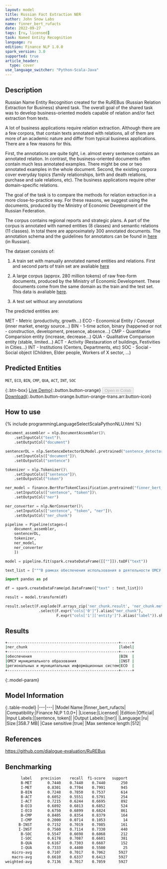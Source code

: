 ```yaml
---
layout: model
title: Russian Fact Extraction NER
author: John Snow Labs
name: finner_bert_rufacts
date: 2022-09-27
tags: [ru, licensed]
task: Named Entity Recognition
language: ru
edition: Finance NLP 1.0.0
spark_version: 3.0
supported: true
article_header:
  type: cover
use_language_switcher: "Python-Scala-Java"
---
```


## Description

Russian Name Entity Recognition created for the RuREBus (Russian Relation Extraction for Business) shared task. The overall goal of the shared task was to develop business-oriented models capable of relation and/or fact extraction from texts.

A lot of business applications require relation extraction. Although there are a few corpora, that contain texts annotated with relations, all of them are more of an academic nature and differ from typical business applications. There are a few reasons for this.

First, the annotations are quite tight, i.e. almost every sentence contains an annotated relation. In contrast, the business-oriented documents often contain much less annotated examples. There might be one or two annotated examples in the whole document. Second, the existing corpora cover everyday topics (family relationships, birth and death relations, purchase and sale relations, etc). The business applications require other domain-specific relations. 

The goal of the task is to compare the methods for relation extraction in a more close-to-practice way. For these reasons, we suggest using the documents, produced by the Ministry of Economic Development of the Russian Federation.

The corpus contains regional reports and strategic plans. A part of the corpus is annotated with named entities (8 classes) and semantic relations (11 classes). In total there are approximately 300 annotated documents. The annotation schema and the guidelines for annotators can be found in [here](https://github.com/dialogue-evaluation/RuREBus/blob/master/markup_instruction.pdf) (in Russian).

The dataset consists of:

1. A train set with manually annotated named entities and relations. First and second parts of train set are avaliable [here](https://github.com/dialogue-evaluation/RuREBus/tree/master/train_data)

2.  A large corpus (approx. 280 million tokens) of raw free-form documents, produced by the Ministry of Economic Development. These documents come from the same domain as the train and the test set. This data is avaliable [here](https://yadi.sk/d/9uKbo3p0ghdNpQ).

3. A test set without any annotations

The predicted entities are:

MET - Metric (productivity, growth...)
ECO - Economical Entity / Concept (inner market, energy source...)
BIN - 1-time action, binary (happened or not - construction, development, presence, absence...)
CMP - Quantitative Comparision entity (increase, decrease...)
QUA - Qualitative Comparison entity (stable, limited...)
ACT - Activity (Restauration of buildings, Festivities in Cities...)
INT - Institutions (Centers, Departments, etc)
SOC - Social - Social object (Children, Elder people, Workers of X sector, ...)

## Predicted Entities

`MET`, `ECO`, `BIN`, `CMP`, `QUA`, `ACT`, `INT`, `SOC`

{:.btn-box}
[Live Demo](https://demo.johnsnowlabs.com/finance/FIN_NER_RUSSIAN_GOV/){:.button.button-orange}
<button class="button button-orange" disabled>Open in Colab</button>
[Download](https://s3.amazonaws.com/auxdata.johnsnowlabs.com/finance/models/finner_bert_rufacts_ru_1.0.0_3.0_1664277912886.zip){:.button.button-orange.button-orange-trans.arr.button-icon}

## How to use



<div class="tabs-box" markdown="1">
{% include programmingLanguageSelectScalaPythonNLU.html %}

```python
document_assembler = nlp.DocumentAssembler()\
    .setInputCol("text")\
    .setOutputCol("document")

sentencerDL = nlp.SentenceDetectorDLModel.pretrained("sentence_detector_dl", "ru") \
    .setInputCols(["document"])\
    .setOutputCol("sentence")

tokenizer = nlp.Tokenizer()\
    .setInputCols(["sentence"])\
    .setOutputCol("token")

ner_model = finance.BertForTokenClassification.pretrained("finner_bert_rufacts", "en", "finance/models")\
    .setInputCols(["sentence", "token"])\
    .setOutputCol("ner")

ner_converter = nlp.NerConverter()\
    .setInputCols(["sentence", "token", "ner"])\
    .setOutputCol("ner_chunk")

pipeline = Pipeline(stages=[
    document_assembler,
    sentencerDL,
    tokenizer,
    ner_model,
    ner_converter   
    ])

model = pipeline.fit(spark.createDataFrame([[""]]).toDF("text"))

text_list = ["""В рамках обеспечения использования в деятельности ОМСУ муниципального образования Московской области региональных и муниципальных информационных систем предусматривается решение задач"""]

import pandas as pd

df = spark.createDataFrame(pd.DataFrame({"text" : text_list}))

result = model.transform(df)

result.select(F.explode(F.arrays_zip('ner_chunk.result', 'ner_chunk.metadata')).alias("cols")) \
               .select(F.expr("cols['0']").alias("ner_chunk"),
                       F.expr("cols['1']['entity']").alias("label")).show(truncate = False)
```

</div>

## Results

```bash
+--------------------------------------------------+-----+
|ner_chunk                                         |label|
+--------------------------------------------------+-----+
|обеспечения                                       |BIN  |
|ОМСУ муниципального образования                   |INST |
|региональных и муниципальных информационных систем|ECO  |
+--------------------------------------------------+-----+
```

{:.model-param}
## Model Information

{:.table-model}
|---|---|
|Model Name:|finner_bert_rufacts|
|Compatibility:|Finance NLP 1.0.0+|
|License:|Licensed|
|Edition:|Official|
|Input Labels:|[sentence, token]|
|Output Labels:|[ner]|
|Language:|ru|
|Size:|358.7 MB|
|Case sensitive:|true|
|Max sentence length:|512|

## References

https://github.com/dialogue-evaluation/RuREBus

## Benchmarking

```bash
       label    precision    recall  f1-score   support
       B-MET       0.7440    0.7440    0.7440       250
       I-MET       0.8301    0.7704    0.7991       945
       B-BIN       0.7248    0.7850    0.7537       614
       B-ACT       0.6052    0.5551    0.5791       254
       I-ACT       0.7215    0.6244    0.6695       892
       B-ECO       0.6892    0.6813    0.6852       524
       I-ECO       0.6750    0.6899    0.6824       861
       B-CMP       0.8405    0.8354    0.8379       164
       I-CMP       0.2000    0.0714    0.1053        14
      B-INST       0.7152    0.7019    0.7085       161
      I-INST       0.7560    0.7114    0.7330       440
       B-SOC       0.5547    0.6698    0.6068       212
       I-SOC       0.6178    0.7087    0.6601       381
       B-QUA       0.6167    0.7303    0.6687       152
       I-QUA       0.7333    0.4400    0.5500        25
   micro-avg       0.7107    0.7017    0.7062      5927
   macro-avg       0.6610    0.6337    0.6413      5927
weighted-avg       0.7136    0.7017    0.7059      5927
```